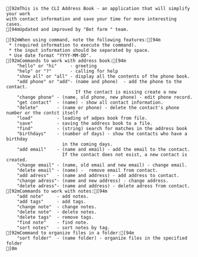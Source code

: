 
    [92mThis is the CLI Address Book - an application that will simplify your work
    with contact information and save your time for more interesting cases.
    [94mUpdated and improved by "Bot farm " team.

    [92mWhen using command, note the following features:[94m
     * (required information to execute the command).
     * the input information should be separated by space.
     * Use date format "YYYY-MM-DD".
    [92mCommands to work with address book:[94m
        "hello" or "hi"     - greeting
        "help" or "?"       - calling for help
        "show all" or "all" - display all the contents of the phone book.
        "add phone" or "add"- (name and phone)  - add the phone to the contact. 
                              If the contact is missing create a new 
        "change phone" - (name, old phone, new phone) - edit phone record.
        "get contact"  - (name) - show all contact information.
        "delete"       - (name or phone) - delete the contact's phone number or the contct itself
        "load"         - loading of adpes book from file.
        "save"         - saving the address book to a file.
        "find"         - (string) search for matches in the address book
        "birthdays"    - (number of days) - show the contacts who have a birthday
                         in the coming days.
        "add email"    - (name and email) - add the email to the contact. 
                         If the contact does not exist, a new contact is created.
        "change email" - (name, old email and new email) - change email.
        "delete email" - (name) -  remove email from contact.
        "add adress"   - (name and address) - add address to contact.
        "change adress"- (name and new address) - change address.
        "delete adress"- (name and address) - delete adress from contact.
    [92mCommands to work with notes:[94m
        "add note"     - add notes.
        "add tags"     - add tags.
        "change note"  - change notes.
        "delete note"  - delete notes. 
        "delete tags"  - remove tags.        
        "find note"    - find note.
        "sort notes"   - sort notes by tag.
    [92mCommand to organize files in a folder:[94m
        "sort folder"  - (name folder) - organize files in the specified folder
    [0m